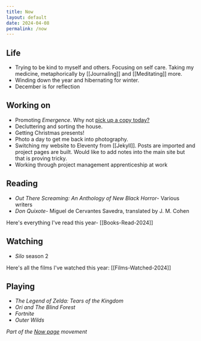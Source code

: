 ```yaml
---
title: Now
layout: default
date: 2024-04-08
permalink: /now
---
```


## Life

- Trying to be kind to myself and others. Focusing on self care. Taking my medicine, metaphorically by [[Journaling]] and [[Meditating]] more.
- Winding down the year and hibernating for winter.
- December is for reflection

## Working on

- Promoting *Emergence*. Why not [pick up a copy today?](https://www.davidralphlewis.co.uk/posts/announcing-emergence/)
- Decluttering and sorting the house.
- Getting Christmas presents!
- Photo a day to get me back into photography.
- Switching my website to Eleventy from [[Jekyll]]. Posts are imported and project pages are built. Would like to add notes into the main site but that is proving tricky.
- Working through project management apprenticeship at work

## Reading

- *Out There Screaming: An Anthology of New Black Horror*- Various writers
- *Don Quixote*- Miguel de Cervantes  Savedra, translated by J. M. Cohen

Here's everything I've read this year- [[Books-Read-2024]]

## Watching

- *Silo* season 2

Here's all the films I've watched this year: [[Films-Watched-2024]]

## Playing

- *The Legend of Zelda: Tears of the Kingdom*
- *Ori and The Blind Forest*
- *Fortnite*
- *Outer Wilds*

*Part of the <a href="https://nownownow.com/about" >Now page</a> movement*
